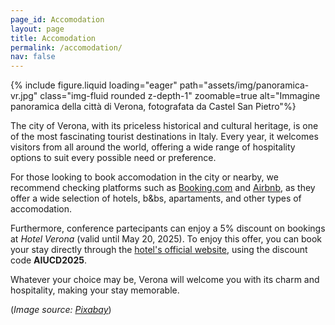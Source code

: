 ```yaml
---
page_id: Accomodation
layout: page
title: Accomodation
permalink: /accomodation/
nav: false
---
```


{% include figure.liquid loading="eager" path="assets/img/panoramica-vr.jpg" class="img-fluid rounded z-depth-1" zoomable=true alt="Immagine panoramica della città di Verona, fotografata da Castel San Pietro"%}

The city of Verona, with its priceless historical and cultural heritage, is one of the most fascinating tourist destinations in Italy. Every year, it welcomes visitors from all around the world, offering a wide range of hospitality options to suit every possible need or preference.

For those looking to book accomodation in the city or nearby, we recommend checking platforms such as  [Booking.com](https://www.booking.com/searchresults.html?ss=Verona&checkin_monthday=11&checkin_month=06&checkin_year=2025&checkout_monthday=13&checkout_month=06&checkout_year=2025&group_adults=1&group_children=0&lang=en
) and [Airbnb](https://www.airbnb.com/s/Verona--VR/homes?refinement_paths%5B%5D=%2Fhomes&flexible_trip_lengths%5B%5D=one_week&monthly_start_date=2025-04-01&monthly_length=3&monthly_end_date=2025-07-01&price_filter_input_type=0&channel=EXPLORE&date_picker_type=calendar&checkin=2025-06-11&checkout=2025-06-13&adults=1&place_id=ChIJ4-CbaWhff0cRW1mCaGNa-FM&location_bb=QjXpv0ExIAhCNX83QS6iyQ%3D%3D&acp_id=5400e5fd-86ef-4115-94bc-2b2704107ac3&search_type=unknown), as they offer a wide selection of hotels, b&bs, apartaments, and other types of accomodation. 

Furthermore, conference partecipants can enjoy a 5% discount on bookings at *Hotel Verona* (valid until May 20, 2025). To enjoy this offer, you can book your stay directly through the [hotel's official website](https://www.hotelverona.it/en/book/), using the discount code **AIUCD2025**.

Whatever your choice may be, Verona will welcome you with its charm and hospitality, making your stay memorable.





(*Image source: [Pixabay](https://pixabay.com/photos/verona-bridge-city-cityscape-4711751/)*)

